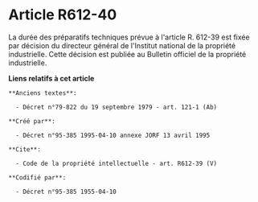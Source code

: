# Article R612-40

La durée des préparatifs techniques prévue à l'article R. 612-39 est fixée par décision du directeur général de l'Institut
national de la propriété industrielle. Cette décision est publiée au Bulletin officiel de la propriété industrielle.

**Liens relatifs à cet article**

	**Anciens textes**:

	  - Décret n°79-822 du 19 septembre 1979 - art. 121-1 (Ab)

	**Créé par**:

	  - Décret n°95-385 1995-04-10 annexe JORF 13 avril 1995

	**Cite**:

	  - Code de la propriété intellectuelle - art. R612-39 (V)

	**Codifié par**:

	  - Décret n°95-385 1955-04-10
